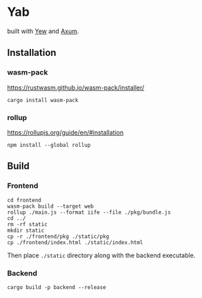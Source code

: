 # Yab

built with [Yew](https://github.com/yewstack/yew) and [Axum](https://github.com/tokio-rs/axum).

## Installation

### wasm-pack

<https://rustwasm.github.io/wasm-pack/installer/>

```shell
cargo install wasm-pack

```

### rollup

<https://rollupjs.org/guide/en/#installation>

```shell
npm install --global rollup
```

## Build

### Frontend

```shell
cd frontend
wasm-pack build --target web
rollup ./main.js --format iife --file ./pkg/bundle.js
cd ../
rm -rf static
mkdir static
cp -r ./frontend/pkg ./static/pkg
cp ./frontend/index.html ./static/index.html
```

Then place `./static` directory along with the backend executable.

### Backend

```shell
cargo build -p backend --release
```
